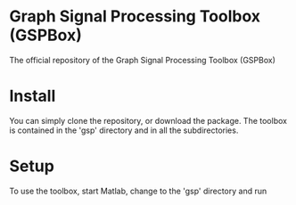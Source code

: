 Graph Signal Processing Toolbox (GSPBox)
======

The official repository of the Graph Signal Processing Toolbox (GSPBox)

Install
=======

You can simply clone the repository, or download the package. 
The toolbox is contained in the 'gsp' directory and in all the subdirectories. 

Setup
=====

To use the toolbox, start Matlab, change to the 'gsp' directory and run
